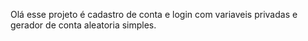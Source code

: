 Olá esse projeto é cadastro de conta e login com variaveis privadas e gerador de conta aleatoria simples.